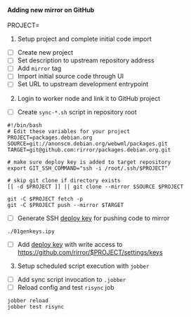 #### Adding new mirror on GitHub

PROJECT=

1. Setup project and complete initial code import

* [ ] Create new project
* [ ] Set description to upstream repository address
* [ ] Add `mirror` tag
* [ ] Import initial source code through UI
* [ ] Set URL to upstream development entrypoint

2. Login to worker node and link it to GitHub project

* [ ] Create `sync-*.sh` script in repository root
```
#!/bin/bash
# Edit these variables for your project
PROJECT=packages.debian.org
SOURCE=git://anonscm.debian.org/webwml/packages.git
TARGET=git@github.com:rirror/packages.debian.org.git

# make sure deploy key is added to target repository
export GIT_SSH_COMMAND="ssh -i /root/.ssh/$PROJECT"

# skip git clone if directory exists
[[ -d $PROJECT ]] || git clone --mirror $SOURCE $PROJECT

git -C $PROJECT fetch -p
git -C $PROJECT push --mirror $TARGET
```

* [ ] Generate SSH [deploy key] for pushing code to mirror
```
./01genkeys.ipy
```
* [ ] Add [deploy key] with write access to https://github.com/rirror/$PROJECT/settings/keys

[deploy key]: https://developer.github.com/v3/guides/managing-deploy-keys/#deploy-keys

3. Setup scheduled script execution with `jobber`

* [ ] Add sync script invocation to `.jobber`
* [ ] Reload config and test `risync` job
```
jobber reload
jobber test risync
```
